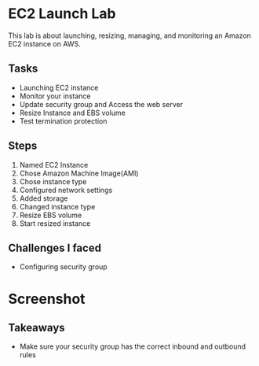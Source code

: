 # EC2 Launch Lab
This lab is about launching, resizing, managing, and monitoring an Amazon EC2 instance on AWS.

## Tasks
- Launching EC2 instance
- Monitor your instance
- Update security group and Access the web server
- Resize Instance and EBS volume
- Test termination protection

## Steps 
1. Named EC2 Instance
2. Chose Amazon Machine Image(AMI)
3. Chose instance type
4. Configured network settings
5. Added storage
6. Changed instance type
7. Resize EBS volume
8. Start resized instance

## Challenges I faced 
- Configuring security group

# Screenshot 


## Takeaways 
- Make sure your security group has the correct inbound and outbound rules
